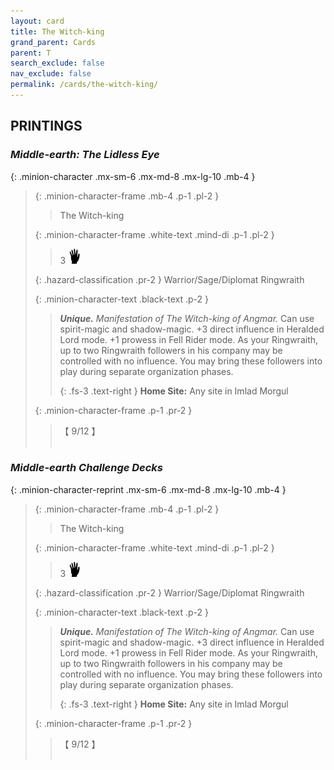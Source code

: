 ```yaml
---
layout: card
title: The Witch-king
grand_parent: Cards
parent: T
search_exclude: false
nav_exclude: false
permalink: /cards/the-witch-king/
---
```


## PRINTINGS


### _Middle-earth: The Lidless Eye_

{: .minion-character .mx-sm-6 .mx-md-8 .mx-lg-10 .mb-4 }
> {: .minion-character-frame .mb-4 .p-1 .pl-2 }
> > <div class="hazard-mp"></div>
> > <div class="card-name">The Witch-king</div>
>
> {: .minion-character-frame .white-text .mind-di .p-1 .pl-2 }
> > 3 ![](/assets/images/di.svg)
>
> {: .hazard-classification .pr-2 }
> Warrior/Sage/Diplomat Ringwraith
>
> {: .minion-character-text .black-text .p-2 }
> > _**Unique.**_ _Manifestation of The Witch-king of Angmar._ Can use spirit-magic and shadow-magic. +3 direct influence in Heralded Lord mode. +1 prowess in Fell Rider mode. As your Ringwraith, up to two Ringwraith followers in his company may be controlled with no influence. You may bring these followers into play during separate organization phases.   
> > 
> > {: .fs-3 .text-right } 
> > **Home Site:** Any site in Imlad Morgul 
>
> {: .minion-character-frame .p-1 .pr-2 }
> > <div class="card-shield">【 9/12 】</div>
> > <div class="card-corruption-white">&nbsp;</div>

### _Middle-earth Challenge Decks_

{: .minion-character-reprint .mx-sm-6 .mx-md-8 .mx-lg-10 .mb-4 }
> {: .minion-character-frame .mb-4 .p-1 .pl-2 }
> > <div class="hazard-mp"></div>
> > <div class="card-name">The Witch-king</div>
>
> {: .minion-character-frame .white-text .mind-di .p-1 .pl-2 }
> > 3 ![](/assets/images/di.svg)
>
> {: .hazard-classification .pr-2 }
> Warrior/Sage/Diplomat Ringwraith
>
> {: .minion-character-text .black-text .p-2 }
> > _**Unique.**_ _Manifestation of The Witch-king of Angmar._ Can use spirit-magic and shadow-magic. +3 direct influence in Heralded Lord mode. +1 prowess in Fell Rider mode. As your Ringwraith, up to two Ringwraith followers in his company may be controlled with no influence. You may bring these followers into play during separate organization phases.   
> > 
> > {: .fs-3 .text-right } 
> > **Home Site:** Any site in Imlad Morgul 
>
> {: .minion-character-frame .p-1 .pr-2 }
> > <div class="card-shield">【 9/12 】</div>
> > <div class="card-corruption-white">&nbsp;</div>
